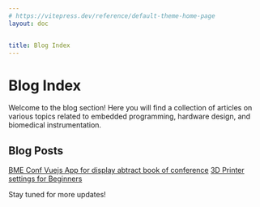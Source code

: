 ```yaml
---
# https://vitepress.dev/reference/default-theme-home-page
layout: doc 


title: Blog Index
---
```


# Blog Index

Welcome to the blog section! Here you will find a collection of articles on various topics related to embedded programming, hardware design, and biomedical instrumentation.

## Blog Posts
[BME Conf Vuejs App for display abtract book of conference](./bmeconf.md)
[3D Printer settings for Beginners](./3dprintersettings.md)

<!-- - [Understanding STM32 Microcontrollers](./stm32-microcontrollers.md)
- [Designing a Polarimeter for Cancer Cell Analysis](./polarimeter-design.md)
- [Cost Analysis for Uroflowmeter Components](./uroflowmeter-cost-analysis.md)
- [Creating a Vue Component for Google Sheets](./vue-google-sheets.md)
- [BME10 App Development: Abstract Book and Live Session Display](./bme10-app-development.md) -->


Stay tuned for more updates!